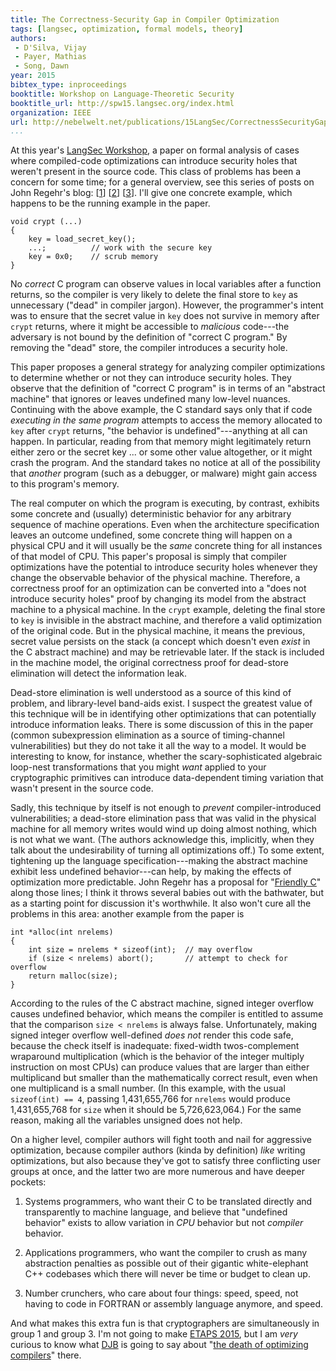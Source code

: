 ```yaml
---
title: The Correctness-Security Gap in Compiler Optimization
tags: [langsec, optimization, formal models, theory]
authors:
 - D'Silva, Vijay
 - Payer, Mathias
 - Song, Dawn
year: 2015
bibtex_type: inproceedings
booktitle: Workshop on Language-Theoretic Security
booktitle_url: http://spw15.langsec.org/index.html
organization: IEEE
url: http://nebelwelt.net/publications/15LangSec/CorrectnessSecurityGap-LangSec15.pdf
...
```


At this year's [LangSec Workshop][], a paper on formal analysis of
cases where compiled-code optimizations can introduce security holes
that weren't present in the source code.  This class of problems has
been a concern for some time; for a general overview, see this series
of posts on John Regehr's blog: [[1][]] [[2][]] [[3][]].  I'll give one
concrete example, which happens to be the running example in the
paper.

~~~~ {.c}
void crypt (...)
{
    key = load_secret_key();
    ...;          // work with the secure key
    key = 0x0;    // scrub memory
}
~~~~

No *correct* C program can observe values in local variables after a
function returns, so the compiler is very likely to delete the final
store to `key` as unnecessary ("dead" in compiler jargon).  However,
the programmer's intent was to ensure that the secret value in `key`
does not survive in memory after `crypt` returns, where it might be
accessible to *malicious* code---the adversary is not bound by the
definition of "correct C program."  By removing the "dead" store, the
compiler introduces a security hole.

This paper proposes a general strategy for analyzing compiler
optimizations to determine whether or not they can introduce security
holes.  They observe that the definition of "correct C program" is in
terms of an "abstract machine" that ignores or leaves undefined many
low-level nuances.  Continuing with the above example, the C standard
says only that if code *executing in the same program* attempts to
access the memory allocated to `key` after `crypt` returns, "the
behavior is undefined"---anything at all can happen.  In particular,
reading from that memory might legitimately return either zero or the
secret key ... or some other value altogether, or it might crash the
program.  And the standard takes no notice at all of the possibility
that *another* program (such as a debugger, or malware) might gain
access to this program's memory.

The real computer on which the program is executing, by contrast,
exhibits some concrete and (usually) deterministic behavior for any
arbitrary sequence of machine operations.  Even when the architecture
specification leaves an outcome undefined, some concrete thing will
happen on a physical CPU and it will usually be the *same* concrete
thing for all instances of that model of CPU.  This paper's proposal
is simply that compiler optimizations have the potential to introduce
security holes whenever they change the observable behavior of the
physical machine.  Therefore, a correctness proof for an optimization
can be converted into a "does not introduce security holes" proof by
changing its model from the abstract machine to a physical machine.
In the `crypt` example, deleting the final store to `key` is invisible
in the abstract machine, and therefore a valid optimization of the
original code.  But in the physical machine, it means the previous,
secret value persists on the stack (a concept which doesn't even
*exist* in the C abstract machine) and may be retrievable later.  If
the stack is included in the machine model, the original correctness
proof for dead-store elimination will detect the information leak.

Dead-store elimination is well understood as a source of this kind of
problem, and library-level band-aids exist.  I suspect the greatest
value of this technique will be in identifying other optimizations
that can potentially introduce information leaks.  There is some
discussion of this in the paper (common subexpression elimination as a
source of timing-channel vulnerabilities) but they do not take it all
the way to a model.  It would be interesting to know, for instance,
whether the scary-sophisticated algebraic loop-nest transformations
that you might *want* applied to your cryptographic primitives can
introduce data-dependent timing variation that wasn't present in the
source code.

Sadly, this technique by itself is not enough to *prevent*
compiler-introduced vulnerabilities; a dead-store elimination pass
that was valid in the physical machine for all memory writes would
wind up doing almost nothing, which is not what we want.  (The authors
acknowledge this, implicitly, when they talk about the undesirability
of turning all optimizations off.)  To some extent, tightening up the
language specification---making the abstract machine exhibit less
undefined behavior---can help, by making the effects of optimization
more predictable.  John Regehr has a proposal for "[Friendly C][]"
along those lines; I think it throws several babies out with the
bathwater, but as a starting point for discussion it's worthwhile.
It also won't cure all the problems in this area: another example from
the paper is

~~~~ {.c}
int *alloc(int nrelems)
{
    int size = nrelems * sizeof(int);  // may overflow
    if (size < nrelems) abort();       // attempt to check for overflow
    return malloc(size);
}
~~~~

According to the rules of the C abstract machine, signed integer
overflow causes undefined behavior, which means the compiler is
entitled to assume that the comparison `size < nrelems` is always
false.  Unfortunately, making signed integer overflow well-defined
*does not* render this code safe, because the check itself is
inadequate: fixed-width twos-complement wraparound multiplication
(which is the behavior of the integer multiply instruction on most
CPUs) can produce values that are larger than either multiplicand but
smaller than the mathematically correct result, even when one
multiplicand is a small number.  (In this example, with the usual
`sizeof(int) == 4`, passing 1,431,655,766 for `nrelems` would produce
1,431,655,768 for `size` when it should be 5,726,623,064.) For the
same reason, making all the variables unsigned does not help.

On a higher level, compiler authors will fight tooth and nail for
aggressive optimization, because compiler authors (kinda by
definition) *like* writing optimizations, but also because they've got
to satisfy three conflicting user groups at once, and the latter two
are more numerous and have deeper pockets:

1. Systems programmers, who want their C to be translated directly and
   transparently to machine language, and believe that "undefined
   behavior" exists to allow variation in *CPU* behavior but not
   *compiler* behavior.

1. Applications programmers, who want the compiler to crush as many
   abstraction penalties as possible out of their gigantic
   white-elephant C++ codebases which there will never be time or
   budget to clean up.

1. Number crunchers, who care about four things: speed, speed, not
   having to code in FORTRAN or assembly language anymore, and speed.

And what makes this extra fun is that cryptographers are
simultaneously in group 1 and group 3.  I'm not going to make [ETAPS
2015][], but I am *very* curious to know what [DJB][] is going to say
about "[the death of optimizing compilers][]" there.

[LangSec Workshop]: http://spw15.langsec.org/index.html
[1]: http://blog.regehr.org/archives/213
[2]: http://blog.regehr.org/archives/226
[3]: http://blog.regehr.org/archives/232
[Friendly C]: http://blog.regehr.org/archives/1180
[ETAPS 2015]: http://www.etaps.org/index.php/2015
[DJB]: http://cr.yp.to/djb.html
[the death of optimizing compilers]: http://blog.cr.yp.to/20150314-optimizing.html

